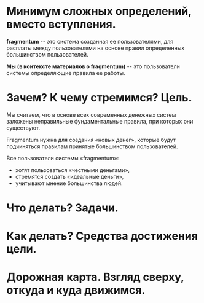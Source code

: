 # Минимум сложных определений, вместо вступления.

__fragmentum__ -- это система созданная ее пользователями, для расплаты между пользователями на основе правил определенных большинством пользователей. 

__Мы (в контексте материалов о fragmentum)__ -- это пользователи системы определяющие правила ее работы. 


# Зачем? К чему стремимся? Цель. 
Мы считаем, что в основе всех современных денежных систем заложены неправильные фундаментальные правила, при которых они существуют. 

Fragmentum нужна для создания «новых денег», которые будут подчиняться правилам принятые большинством пользователей. 

<!--
    организована для создания «денег», которые будут учитывать основе мнения большинства пользователей.
-->

Все пользователи системы «fragmentum»:
- хотят пользоваться «честными деньгами»,
- стремятся создать «идеальные деньги»,
- учитывают мнение большинства людей.


# Что делать? Задачи.

# Как делать? Средства достижения цели.

# Дорожная карта. Взгляд сверху, откуда и куда движимся.
